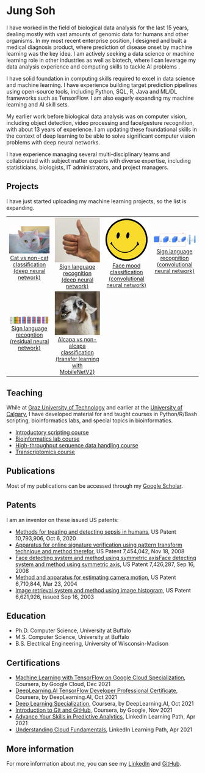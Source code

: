 # Jung Soh

I have worked in the field of biological data analysis for the last 15 years, dealing mostly with vast amounts of genomic data for humans and other organisms. In my most recent enterprise position, I designed and built a medical diagnosis product, where prediction of disease onset by machine learning was the key idea. I am actively seeking a data science or machine learning role in other industries as well as biotech, where I can leverage my data analysis experience and computing skills to tackle AI problems .

I have solid foundation in computing skills required to excel in data science and machine learning. I have experience building target prediction pipelines using open-source tools, including Python, SQL, R, Java and ML/DL frameworks such as TensorFlow. I am also eagerly expanding my machine learning and AI skill sets.

My earlier work before biological data analysis was on computer vision, including object detection, video processing and face/gesture recognition, with about 13 years of experience. I am updating these foundational skills in the context of deep learning to be able to solve significant computer vision problems with deep neural networks.

I have experience managing several multi-disciplinary teams and collaborated with subject matter experts with diverse expertise, including statisticians, biologists, IT administrators, and project managers.

## Projects
I have just started uploading my machine learning projects, so the list is expanding.

<table>
  <tr align='center'>
    <td>
      <a href='https://jungsoh.github.io/dnn-cat-vs-noncat-classification'>
        <img src='images/white_cat.jpg' width=160><br>Cat vs non-cat classification<br>(deep neural network)</a>
    </td>
    <td>
      <a href='https://jungsoh.github.io/dnn-sign-language-recognition'>
        <img src='images/thumbs_up.jpg' width=120><br>Sign language recognition<br>(deep neural network)</a>
    </td>
    <td>
      <a href='https://jungsoh.github.io/cnn-face-mood-classification'>
        <img src='images/smiley.png' width=120><br>Face mood classification<br>(convolutional neural network)</a>
    </td>
    <td>
      <a href='https://jungsoh.github.io/cnn-sign-language-recognition'>
      <img src='images/cnn_sign_lang.png' width=200><br>Sign language recognition<br>(convolutional neural network)</a>
    </td>
  </tr>
  <tr align='center'>
    <td>
      <a href='https://jungsoh.github.io/resnet-sign-language-recognition'>
        <img src='images/resnet_kiank.png' width=200><br>Sign language recogntion<br>(residual neural network)</a>
    </td>
    <td>
      <a href='https://jungsoh.github.io/tl-mobilenetv2-alpaca-vs-nonalpaca-classification'>
        <img src='images/alpaca.png' width=120><br>Alcapa vs non-alcapa classification<br>(transfer learning with MobileNetV2)</a>
    </td>
    <td>
    </td>
    <td>
    </td>
  </tr>
</table>

## Teaching
  
While at [Graz University of Technology](https://tugraz.at/en/home) and earlier at the [University of Calgary](https://ucalgary.ca), I have developed material for and taught courses in Python/R/Bash scripting, bioinformatics labs, and special topics in bioinformatics.

- [Introductory scripting course](https://jungsoh.github.io/intro-scripting-course)
- [Bioinformatics lab course](https://jungsoh.github.io/bioinformatics-lab-course)
- [High-throughput sequence data handling course](https://jungsoh.github.io/high-throughput-sequence-data-handling-course)
- [Transcriptomics course](https://jungsoh.github.io/transcriptomics-course)

## Publications
Most of my publications can be accessed through my [Google Scholar](https://scholar.google.ca/citations?user=52h5BqQAAAAJ&hl=en).

## Patents
I am an inventor on these issued US patents:
- [Methods for treating and detecting sepsis in humans](https://patft.uspto.gov/netacgi/nph-Parser?Sect1=PTO1&Sect2=HITOFF&d=PALL&p=1&u=%2Fnetahtml%2FPTO%2Fsrchnum.htm&r=1&f=G&l=50&s1=10793906.PN.&OS=PN/10793906&RS=PN/10793906), US Patent 10,793,906, Oct 6, 2020
- [Apparatus for online signature verification using pattern transform technique and method therefor](https://patft.uspto.gov/netacgi/nph-Parser?Sect1=PTO1&Sect2=HITOFF&d=PALL&p=1&u=%2Fnetahtml%2FPTO%2Fsrchnum.htm&r=1&f=G&l=50&s1=7454042.PN.&OS=PN/7454042&RS=PN/7454042), US Patent 7,454,042, Nov 18, 2008
- [Face detecting system and method using symmetric axisFace detecting system and method using symmetric axis](https://patft.uspto.gov/netacgi/nph-Parser?Sect1=PTO1&Sect2=HITOFF&d=PALL&p=1&u=%2Fnetahtml%2FPTO%2Fsrchnum.htm&r=1&f=G&l=50&s1=7426287.PN.&OS=PN/7426287&RS=PN/7426287), US Patent 7,426,287, Sep 16, 2008
- [Method and apparatus for estimating camera motion](https://patft.uspto.gov/netacgi/nph-Parser?Sect1=PTO1&Sect2=HITOFF&d=PALL&p=1&u=%2Fnetahtml%2FPTO%2Fsrchnum.htm&r=1&f=G&l=50&s1=6710844.PN.&OS=PN/6710844&RS=PN/6710844), US Patent 6,710,844, Mar 23, 2004
- [Image retrieval system and method using image histogram](https://patft.uspto.gov/netacgi/nph-Parser?Sect1=PTO1&Sect2=HITOFF&d=PALL&p=1&u=%2Fnetahtml%2FPTO%2Fsrchnum.htm&r=1&f=G&l=50&s1=6621926.PN.&OS=PN/6621926&RS=PN/6621926), US Patent 6,621,926, issued Sep 16, 2003

## Education
- Ph.D. Computer Science, University at Buffalo
- M.S. Computer Science, University at Buffalo
- B.S. Electrical Engineering, University of Wisconsin-Madison

## Certifications
- [Machine Learning with TensorFlow on Google Cloud Specialization](https://www.coursera.org/account/accomplishments/specialization/certificate/GV5XVN7LY8FQ), Coursera, by Google Cloud, Dec 2021
- [DeepLearning.AI TensorFlow Developer Professional Certificate](https://www.coursera.org/account/accomplishments/specialization/certificate/4Y69NCMCBNW3), Coursera, by DeepLearning.AI, Oct 2021
- [Deep Learning Specialization](https://www.coursera.org/account/accomplishments/specialization/certificate/AVQ6HFNUEJJ8), Coursera, by DeepLearning.AI, Oct 2021
- [Introduction to Git and GitHub](https://www.coursera.org/account/accomplishments/certificate/45VRDQRQJ8WD), Coursera, by Google, Nov 2021
- [Advance Your Skills in Predictive Analytics](certificates/predictive_analytics.pdf), LinkedIn Learning Path, Apr 2021
- [Understanding Cloud Fundamentals](certificates/cloud_fundamentals.pdf), LinkedIn Learning Path, Apr 2021


## More information
For more information about me, you can see my [LinkedIn](https://www.linkedin.com/in/jungsoh/) and [GitHub](https://github.com/jungsoh).
